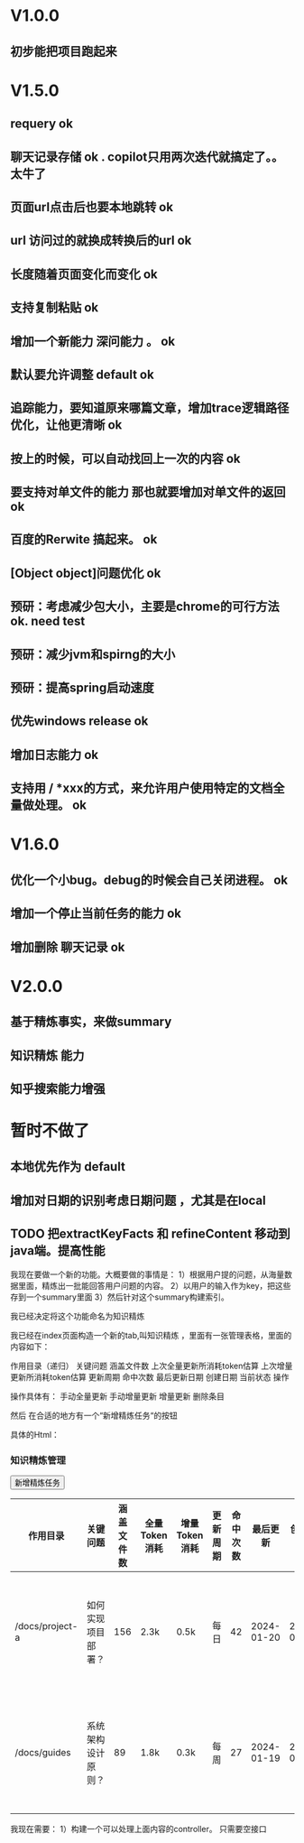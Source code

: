 # V1.0.0
## 初步能把项目跑起来

# V1.5.0 
## requery ok
## 聊天记录存储 ok . copilot只用两次迭代就搞定了。。太牛了
## 页面url点击后也要本地跳转 ok
## url 访问过的就换成转换后的url ok
## 长度随着页面变化而变化 ok
## 支持复制粘贴 ok
## 增加一个新能力 深问能力 。 ok
## 默认要允许调整 default ok 
## 追踪能力，要知道原来哪篇文章，增加trace逻辑路径优化，让他更清晰 ok
## 按上的时候，可以自动找回上一次的内容 ok
## 要支持对单文件的能力 那也就要增加对单文件的返回 ok
## 百度的Rerwite 搞起来。 ok 
## [Object object]问题优化 ok
## 预研：考虑减少包大小，主要是chrome的可行方法 ok. need test
## 预研：减少jvm和spirng的大小
## 预研：提高spring启动速度 
## 优先windows release ok
## 增加日志能力 ok
## 支持用 / *xxx的方式，来允许用户使用特定的文档全量做处理。 ok 

# V1.6.0
## 优化一个小bug。debug的时候会自己关闭进程。 ok

## 增加一个停止当前任务的能力 ok
## 增加删除 聊天记录 ok



# V2.0.0
## 基于精炼事实，来做summary
## 知识精炼 能力 

## 知乎搜索能力增强
# 暂时不做了
## 本地优先作为 default 
## 增加对日期的识别考虑日期问题 ，尤其是在local
## TODO 把extractKeyFacts 和 refineContent 移动到java端。提高性能


我现在要做一个新的功能。大概要做的事情是：
1）根据用户提的问题，从海量数据里面，精炼出一批能回答用户问题的内容。
2）以用户的输入作为key，把这些存到一个summary里面
3）然后针对这个summary构建索引。


我已经决定将这个功能命名为知识精炼 

我已经在index页面构造一个新的tab,叫知识精炼 ，里面有一张管理表格，里面的内容如下：


作用目录（递归）
关键问题
涵盖文件数
上次全量更新所消耗token估算
上次增量更新所消耗token估算
更新周期
命中次数
最后更新日期
创建日期
当前状态
操作

操作具体有：
手动全量更新
手动增量更新
增量更新
删除条目

然后
在合适的地方有一个“新增精炼任务“的按钮

具体的Html：

  <!-- 添加知识精炼内容区域 -->
  <div id="refinery" class="tab-content">
    <div class="refinery-container">
      <div class="refinery-header">
        <h3>知识精炼管理</h3>
        <button class="add-refinery-task">新增精炼任务</button>
      </div>
      <table class="refinery-table">
        <thead>
          <tr>
            <th>作用目录</th>
            <th>关键问题</th>
            <th>涵盖文件数</th>
            <th>全量Token消耗</th>
            <th>增量Token消耗</th>
            <th>更新周期</th>
            <th>命中次数</th>
            <th>最后更新</th>
            <th>创建日期</th>
            <th>当前状态</th>
            <th>操作</th>
          </tr>
        </thead>
        <tbody>
          <tr>
            <td>/docs/project-a</td>
            <td>如何实现项目部署？</td>
            <td class="stats-number">156</td>
            <td class="stats-number token-cost">2.3k</td>
            <td class="stats-number token-cost">0.5k</td>
            <td>每日</td>
            <td class="stats-number">42</td>
            <td>2024-01-20</td>
            <td>2024-01-15</td>
            <td><span class="status-badge status-active">活跃</span></td>
            <td>
              <div class="action-buttons">
                <button class="action-btn update-full">全量更新</button>
                <button class="action-btn update-incremental">增量更新</button>
                <button class="action-btn delete-btn">删除</button>
              </div>
            </td>
          </tr>
          <tr>
            <td>/docs/guides</td>
            <td>系统架构设计原则？</td>
            <td class="stats-number">89</td>
            <td class="stats-number token-cost">1.8k</td>
            <td class="stats-number token-cost">0.3k</td>
            <td>每周</td>
            <td class="stats-number">27</td>
            <td>2024-01-19</td>
            <td>2024-01-10</td>
            <td><span class="status-badge status-processing">处理中</span></td>
            <td>
              <div class="action-buttons">
                <button class="action-btn update-full">全量更新</button>
                <button class="action-btn update-incremental">增量更新</button>
                <button class="action-btn delete-btn">删除</button>
              </div>
            </td>
          </tr>
        </tbody>
      </table>
    </div>
  </div>


我现在需要：
1）构建一个可以处理上面内容的controller。 只需要空接口
